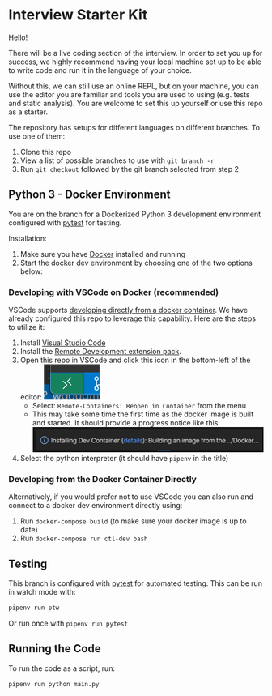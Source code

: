 # Interview Starter Kit

Hello!

There will be a live coding section of the interview. In order to set you up for success, we highly recommend having your local machine set up to be able to write code and run it in the language of your choice.

Without this, we can still use an online REPL, but on your machine, you can use the editor you are familiar and tools you are used to using (e.g. tests and static analysis). You are welcome to set this up yourself or use this repo as a starter.

The repository has setups for different languages on different branches. To use one of them:

1. Clone this repo
2. View a list of possible branches to use with `git branch -r`
3. Run `git checkout` followed by the git branch selected from step 2

## Python 3 - Docker Environment

You are on the branch for a Dockerized Python 3 development environment configured with [pytest](https://docs.pytest.org) for testing.

Installation:

1. Make sure you have [Docker](https://www.docker.com/get-started) installed and running
2. Start the docker dev environment by choosing one of the two options below:

### Developing with VSCode on Docker (recommended)

VSCode supports [developing directly from a docker container](https://code.visualstudio.com/docs/remote/containers#_getting-started). We have already configured this repo to leverage this capability. Here are the steps to utilize it:

1. Install [Visual Studio Code](https://code.visualstudio.com/)
2. Install the [Remote Development extension pack](https://aka.ms/vscode-remote/download/extension).
3. Open this repo in VSCode and click this icon in the bottom-left of the editor: ![remote dev connect button](docs/images/remote-dev-connect.png)
   - Select: `Remote-Containers: Reopen in Container` from the menu
   - This may take some time the first time as the docker image is built and started. It should provide a progress notice like this: ![remote container build status](docs/images/remote-build-docker.png)
4. Select the python interpreter (it should have `pipenv` in the title)

### Developing from the Docker Container Directly

Alternatively, if you would prefer not to use VSCode you can also run and connect to a docker dev environment directly using:

1. Run `docker-compose build` (to make sure your docker image is up to date)
2. Run `docker-compose run ctl-dev bash`

## Testing

This branch is configured with [pytest](https://docs.pytest.org) for automated testing. This can be run in watch mode with:

```sh
pipenv run ptw
```

Or run once with `pipenv run pytest`

## Running the Code

To run the code as a script, run:

```sh
pipenv run python main.py
```
